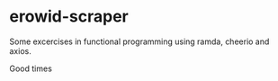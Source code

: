 # erowid-scraper

Some excercises in functional programming using ramda, cheerio and axios.

Good times
